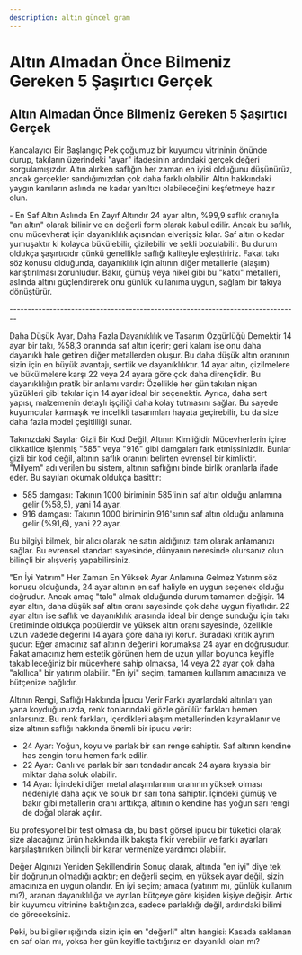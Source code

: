 ```yaml
---
description: altın güncel gram
---
```


# Altın Almadan Önce Bilmeniz Gereken 5 Şaşırtıcı Gerçek

## Altın Almadan Önce Bilmeniz Gereken 5 Şaşırtıcı Gerçek

&#x20;Kancalayıcı Bir Başlangıç Pek çoğumuz bir kuyumcu vitrininin önünde durup, takıların üzerindeki "ayar" ifadesinin ardındaki gerçek değeri sorgulamışızdır. Altın alırken saflığın her zaman en iyisi olduğunu düşünürüz, ancak gerçekler sandığımızdan çok daha farklı olabilir. Altın hakkındaki yaygın kanıların aslında ne kadar yanıltıcı olabileceğini keşfetmeye hazır olun.

\- En Saf Altın Aslında En Zayıf Altındır 24 ayar altın, %99,9 saflık oranıyla "arı altın" olarak bilinir ve en değerli form olarak kabul edilir. Ancak bu saflık, onu mücevherat için dayanıklılık açısından elverişsiz kılar. Saf altın o kadar yumuşaktır ki kolayca bükülebilir, çizilebilir ve şekli bozulabilir. Bu durum oldukça şaşırtıcıdır çünkü genellikle saflığı kaliteyle eşleştiririz. Fakat takı söz konusu olduğunda, dayanıklılık için altının diğer metallerle (alaşım) karıştırılması zorunludur. Bakır, gümüş veya nikel gibi bu "katkı" metalleri, aslında altını güçlendirerek onu günlük kullanıma uygun, sağlam bir takıya dönüştürür.

\--------------------------------------------------------------------------------

Daha Düşük Ayar, Daha Fazla Dayanıklılık ve Tasarım Özgürlüğü Demektir 14 ayar bir takı, %58,3 oranında saf altın içerir; geri kalanı ise onu daha dayanıklı hale getiren diğer metallerden oluşur. Bu daha düşük altın oranının sizin için en büyük avantajı, sertlik ve dayanıklılıktır. 14 ayar altın, çizilmelere ve bükülmelere karşı 22 veya 24 ayara göre çok daha dirençlidir. Bu dayanıklılığın pratik bir anlamı vardır: Özellikle her gün takılan nişan yüzükleri gibi takılar için 14 ayar ideal bir seçenektir. Ayrıca, daha sert yapısı, malzemenin detaylı işçiliği daha kolay tutmasını sağlar. Bu sayede kuyumcular karmaşık ve incelikli tasarımları hayata geçirebilir, bu da size daha fazla model çeşitliliği sunar.



Takınızdaki Sayılar Gizli Bir Kod Değil, Altının Kimliğidir Mücevherlerin içine dikkatlice işlenmiş "585" veya "916" gibi damgaları fark etmişsinizdir. Bunlar gizli bir kod değil, altının saflık oranını belirten evrensel bir kimliktir. "Milyem" adı verilen bu sistem, altının saflığını binde birlik oranlarla ifade eder. Bu sayıları okumak oldukça basittir:

* 585 damgası: Takının 1000 biriminin 585'inin saf altın olduğu anlamına gelir (%58,5), yani 14 ayar.
* 916 damgası: Takının 1000 biriminin 916'sının saf altın olduğu anlamına gelir (%91,6), yani 22 ayar.

Bu bilgiyi bilmek, bir alıcı olarak ne satın aldığınızı tam olarak anlamanızı sağlar. Bu evrensel standart sayesinde, dünyanın neresinde olursanız olun bilinçli bir alışveriş yapabilirsiniz.



"En İyi Yatırım" Her Zaman En Yüksek Ayar Anlamına Gelmez Yatırım söz konusu olduğunda, 24 ayar altının en saf haliyle en uygun seçenek olduğu doğrudur. Ancak amaç "takı" almak olduğunda durum tamamen değişir. 14 ayar altın, daha düşük saf altın oranı sayesinde çok daha uygun fiyatlıdır. 22 ayar altın ise saflık ve dayanıklılık arasında ideal bir denge sunduğu için takı üretiminde oldukça popülerdir ve yüksek altın oranı sayesinde, özellikle uzun vadede değerini 14 ayara göre daha iyi korur. Buradaki kritik ayrım şudur: Eğer amacınız saf altının değerini korumaksa 24 ayar en doğrusudur. Fakat amacınız hem estetik görünen hem de uzun yıllar boyunca keyifle takabileceğiniz bir mücevhere sahip olmaksa, 14 veya 22 ayar çok daha "akıllıca" bir yatırım olabilir. "En iyi" seçim, tamamen kullanım amacınıza ve bütçenize bağlıdır.

&#x20;Altının Rengi, Saflığı Hakkında İpucu Verir Farklı ayarlardaki altınları yan yana koyduğunuzda, renk tonlarındaki gözle görülür farkları hemen anlarsınız. Bu renk farkları, içerdikleri alaşım metallerinden kaynaklanır ve size altının saflığı hakkında önemli bir ipucu verir:

* 24 Ayar: Yoğun, koyu ve parlak bir sarı renge sahiptir. Saf altının kendine has zengin tonu hemen fark edilir.
* 22 Ayar: Canlı ve parlak bir sarı tondadır ancak 24 ayara kıyasla bir miktar daha soluk olabilir.
* 14 Ayar: İçindeki diğer metal alaşımlarının oranının yüksek olması nedeniyle daha açık ve soluk bir sarı tona sahiptir. İçindeki gümüş ve bakır gibi metallerin oranı arttıkça, altının o kendine has yoğun sarı rengi de doğal olarak açılır.

Bu profesyonel bir test olmasa da, bu basit görsel ipucu bir tüketici olarak size alacağınız ürün hakkında ilk bakışta fikir verebilir ve farklı ayarları karşılaştırırken bilinçli bir karar vermenize yardımcı olabilir.



Değer Algınızı Yeniden Şekillendirin Sonuç olarak, altında "en iyi" diye tek bir doğrunun olmadığı açıktır; en değerli seçim, en yüksek ayar değil, sizin amacınıza en uygun olandır. En iyi seçim; amaca (yatırım mı, günlük kullanım mı?), aranan dayanıklılığa ve ayrılan bütçeye göre kişiden kişiye değişir. Artık bir kuyumcu vitrinine baktığınızda, sadece parlaklığı değil, ardındaki bilimi de göreceksiniz.

Peki, bu bilgiler ışığında sizin için en "değerli" altın hangisi: Kasada saklanan en saf olan mı, yoksa her gün keyifle taktığınız en dayanıklı olan mı?
